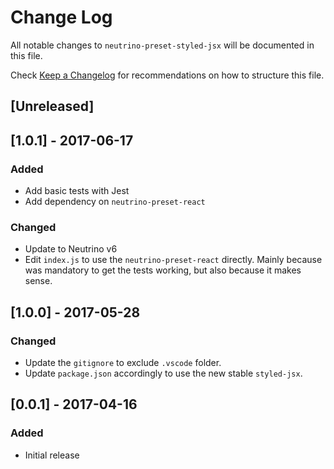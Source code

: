# Change Log
All notable changes to `neutrino-preset-styled-jsx` will be documented in this
file.

Check [Keep a Changelog](http://keepachangelog.com/) for recommendations on how
to structure this file.

## [Unreleased]

## [1.0.1] - 2017-06-17
### Added
- Add basic tests with Jest
- Add dependency on `neutrino-preset-react`

### Changed
- Update to Neutrino v6
- Edit `index.js` to use the `neutrino-preset-react` directly. Mainly because
  was mandatory to get the tests working, but also because it makes sense.

## [1.0.0] - 2017-05-28
### Changed
- Update the `gitignore` to exclude `.vscode` folder.
- Update `package.json` accordingly to use the new stable `styled-jsx`.

## [0.0.1] - 2017-04-16
### Added
- Initial release
